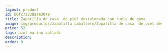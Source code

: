 ```yaml
---
layout: product
id: b0fc73238aaa3049
title: Zapatilla de casa  de piel destalonada con suela de goma 
image: img/productos/zapatilla caballero/Zapatilla de casa  de piel destalonada con suela de goma =52=azul marino vulladi.webp
price: 52
tags: azul marino vulladi
description: 
order: 0
---
```

